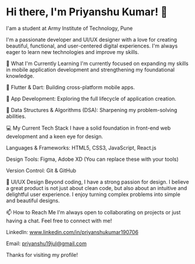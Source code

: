 <h1>Hi there, I'm Priyanshu Kumar! 👋</h1>
<p align="center">


I'am a student at Army Institute of Technology, Pune

I'm a passionate developer and UI/UX designer with a love for creating beautiful, functional, and user-centered digital experiences. I'm always eager to learn new technologies and improve my skills.

🌱 What I'm Currently Learning
I'm currently focused on expanding my skills in mobile application development and strengthening my foundational knowledge.

📱 Flutter & Dart: Building cross-platform mobile apps.

🚀 App Development: Exploring the full lifecycle of application creation.

🧠 Data Structures & Algorithms (DSA): Sharpening my problem-solving abilities.

💻 My Current Tech Stack
I have a solid foundation in front-end web development and a keen eye for design.

Languages & Frameworks: HTML5, CSS3, JavaScript, React.js

Design Tools: Figma, Adobe XD (You can replace these with your tools)

Version Control: Git & GitHub

🎨 UI/UX Design
Beyond coding, I have a strong passion for design. I believe a great product is not just about clean code, but also about an intuitive and delightful user experience. I enjoy turning complex problems into simple and beautiful designs.

📫 How to Reach Me
I'm always open to collaborating on projects or just having a chat. Feel free to connect with me!

LinkedIn: www.linkedin.com/in/priyanshukumar190706

Email: priyanshu19jul@gmail.com

Thanks for visiting my profile!

